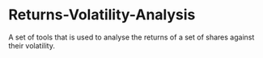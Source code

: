 # Returns-Volatility-Analysis
A set of tools that is used to analyse the returns of a set of shares against their volatility.
